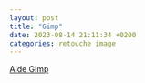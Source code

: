 ```yaml
---
layout: post
title: "Gimp"
date: 2023-08-14 21:11:34 +0200
categories: retouche image
---
```


[Aide Gimp](https://docs.gimp.org/2.10/fr/)

